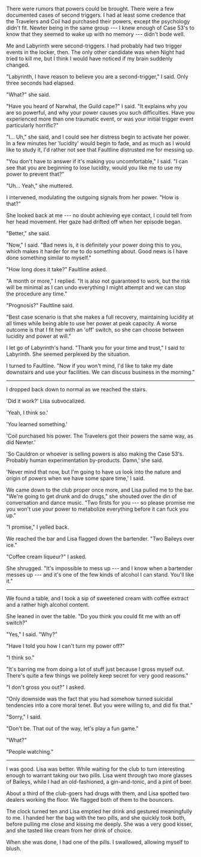 There were rumors that powers could be brought. There were a few documented cases of second triggers. I had
at least some credence that the Travelers and Coil had purchased their powers, except the psychology didn't
fit. Newter being in the same group --- I knew enough of Case 53's to know that they seemed to wake up
with no memory --- didn't bode well.

Me and Labyrinth were second-triggers. I had probably had two trigger events in the locker, then.
The only other candidate was when Night had tried to kill me, but I think I would have noticed if my brain suddenly changed.

"Labyrinth, I have reason to believe you are a second-trigger," I said. Only three seconds had elapsed.

"What?" she said.

"Have you heard of Narwhal, the Guild cape?" I said. "It explains why you are so powerful, and why your
power causes you such difficulties. Have you experienced more than one traumatic event, or was your initial
trigger event particularly horrific?"

"I... Uh," she said, and I could see her distress begin to activate her power. In a few minutes her
'lucidity' would begin to fade, and as much as I would like to study it, I'd rather not see that Faultline
distrusted me for messing up.

"You don't have to answer if it's making you uncomfortable," I said. "I can see that you are beginning to lose
lucidity, would you like me to use my power to prevent that?"

"Uh... Yeah," she muttered.

I intervened, modulating the outgoing signals from her power. "How is that?"

She looked back at me --- no doubt achieving eye contact, I could tell from her head movement. Her gaze
had drifted off when her episode began.

"Better," she said.

"Now," I said. "Bad news is, it is definitely your power doing this to you, which makes it harder for
me to do something about. Good news is I have done something similar to myself."

"How long does it take?" Faultline asked.

"A month or more," I replied. "It is also not guaranteed to work, but the risk will be minimal as I
can undo everything I might attempt and we can stop the procedure any time."

"Prognosis?" Faultline said.

"Best case scenario is that she makes a full recovery,
maintaining lucidity at all times while being able to use her power at peak capacity. A worse outcome
is that I fit her with an 'off' switch, so she can choose between lucidity and power at will."

I let go of Labyrinth's hand. "Thank you for your time and trust," I said to Labyrinth. She seemed
perplexed by the situation.

I turned to Faultline. "Now if you won't mind, I'd like to take my date downstairs and use your facilities.
We can discuss business in the morning."

----

I dropped back down to normal as we reached the stairs.

'Did it work?' Lisa subvocalized.

'Yeah, I think so.'

'You learned something.'

'Coil purchased his power. The Travelers got their powers the same way, as did Newter.'

'So Cauldron or whoever is selling powers is also making the Case 53's. Probably human experimentation by-products.
Damn,' she said.

'Never mind that now, but I'm going to have us look into the nature and origin of powers when we
have some spare time,' I said.

We came down to the club proper once more, and Lisa pulled me to the bar. "We're going to get drunk
and do drugs," she shouted over the din of conversation and dance music. "Two firsts for you
--- so please promise me you won't use your power to metabolize everything before it can fuck you up."

"I promise," I yelled back.

We reached the bar and Lisa flagged down the bartender. "Two Baileys over ice."

"Coffee cream liqueur?" I asked.

She shrugged. "It's impossible to mess up --- and I know when a bartender messes up --- and
it's one of the few kinds of alcohol I can stand. You'll like it."

----

We found a table, and I took a sip of sweetened cream with coffee extract and a rather
high alcohol content.

She leaned in over the table. "Do you think you could fit me with an off switch?"

"Yes," I said. "Why?"

"Have I told you how I can't turn my power off?"

"I think so."

"It's barring me from doing a lot of stuff just because I gross myself out. There's quite a
few things we politely keep secret for very good reasons."

"I don't gross you out?" I asked.

"Only downside was the fact that you had somehow turned suicidal tendencies into a core
moral tenet. But you were willing to, and did fix that."

"Sorry," I said.

"Don't be. That out of the way, let's play a fun game."

"What?"

"People watching."

----

I was good. Lisa was better. While waiting for the club to turn interesting enough to warrant
taking our two pills. Lisa went through two more glasses of Baileys, while I had an old-fashioned,
a gin-and-tonic, and a pint of beer.

About a third of the club-goers had drugs with them, and Lisa spotted two dealers working the floor.
We flagged both of them to the bouncers.

The clock turned ten and Lisa emptied her drink and gestured meaningfully to me.
I handed her the bag with the two pills, and she quickly took both, before pulling me close and kissing
me deeply. She was a very good kisser, and she tasted like cream from her drink of choice.

When she was done, I had one of the pills. I swallowed, allowing myself to blush.
